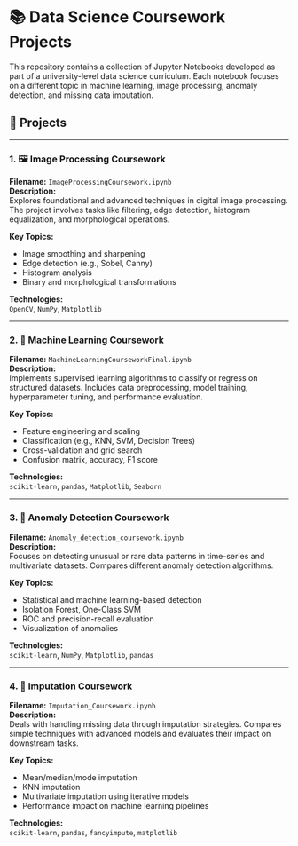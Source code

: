 # 📚 Data Science Coursework Projects

This repository contains a collection of Jupyter Notebooks developed as part of a university-level data science curriculum. Each notebook focuses on a different topic in machine learning, image processing, anomaly detection, and missing data imputation.

## 📁 Projects

---

### 1. 🖼️ Image Processing Coursework

**Filename:** `ImageProcessingCoursework.ipynb`  
**Description:**  
Explores foundational and advanced techniques in digital image processing. The project involves tasks like filtering, edge detection, histogram equalization, and morphological operations.

**Key Topics:**
- Image smoothing and sharpening
- Edge detection (e.g., Sobel, Canny)
- Histogram analysis
- Binary and morphological transformations

**Technologies:**  
`OpenCV`, `NumPy`, `Matplotlib`

---

### 2. 🤖 Machine Learning Coursework

**Filename:** `MachineLearningCourseworkFinal.ipynb`  
**Description:**  
Implements supervised learning algorithms to classify or regress on structured datasets. Includes data preprocessing, model training, hyperparameter tuning, and performance evaluation.

**Key Topics:**
- Feature engineering and scaling
- Classification (e.g., KNN, SVM, Decision Trees)
- Cross-validation and grid search
- Confusion matrix, accuracy, F1 score

**Technologies:**  
`scikit-learn`, `pandas`, `Matplotlib`, `Seaborn`

---

### 3. 🚨 Anomaly Detection Coursework

**Filename:** `Anomaly_detection_coursework.ipynb`  
**Description:**  
Focuses on detecting unusual or rare data patterns in time-series and multivariate datasets. Compares different anomaly detection algorithms.

**Key Topics:**
- Statistical and machine learning-based detection
- Isolation Forest, One-Class SVM
- ROC and precision-recall evaluation
- Visualization of anomalies

**Technologies:**  
`scikit-learn`, `NumPy`, `Matplotlib`, `pandas`

---

### 4. 🧩 Imputation Coursework

**Filename:** `Imputation_Coursework.ipynb`  
**Description:**  
Deals with handling missing data through imputation strategies. Compares simple techniques with advanced models and evaluates their impact on downstream tasks.

**Key Topics:**
- Mean/median/mode imputation
- KNN imputation
- Multivariate imputation using iterative models
- Performance impact on machine learning pipelines

**Technologies:**  
`scikit-learn`, `pandas`, `fancyimpute`, `matplotlib`


